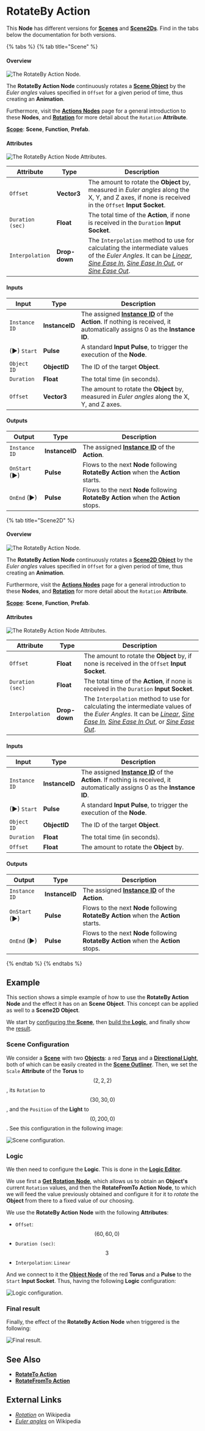 # RotateBy Action

This **Node** has different versions for [**Scenes**](../../../objects-and-types/project-objects/scene.md) and [**Scene2Ds**](../../../objects-and-types/project-objects/scene2d.md). Find in the tabs below the documentation for both versions.

{% tabs %}
{% tab title="Scene" %}

#### Overview

![The RotateBy Action Node.](../../.gitbook/assets/rotatebyactionupdatedimage.png)

The **RotateBy Action Node** continuously rotates a [**Scene Object**](../../objects-and-types/scene-objects/) by the _Euler angles_ values specified in `Offset` for a given period of time, thus creating an **Animation**. <!--Find an [example](rotatebyaction.md#example) of how to use this **Node** and its effect over an **Object** at the end of this page.-->

Furthermore, visit the [**Actions Nodes**](./) page for a general introduction to these **Nodes**, and [**Rotation**](../../objects-and-types/attributes/common-attributes/transformation/#rotation) for more detail about the `Rotation` **Attribute**.

[**Scope**](../overview.md#scopes): **Scene**, **Function**, **Prefab**.

#### Attributes

![The RotateBy Action Node Attributes.](../../.gitbook/assets/rotatebyactionattributes.png)

| Attribute        | Type          | Description                                                                                                                                                                                                                                                                                                                                      |
| ---------------- | ------------- | ------------------------------------------------------------------------------------------------------------------------------------------------------------------------------------------------------------------------------------------------------------------------------------------------------------------------------------------------ |
| `Offset`         | **Vector3**   | The amount to rotate the **Object** by, measured in _Euler angles_ along the X, Y, and Z axes, if none is received in the `Offset` **Input Socket**.                                                                                                                                                                                             |
| `Duration (sec)` | **Float**     | The total time of the **Action**, if none is received in the `Duration` **Input Socket**.                                                                                                                                                                                                                                                        |
| `Interpolation`  | **Drop-down** | The `Interpolation` method to use for calculating the intermediate values of the _Euler Angles_. It can be [_Linear_](https://en.wikipedia.org/wiki/Linear\_interpolation), [_Sine Ease In_](https://easings.net/#easeInSine), [_Sine Ease In Out_](https://easings.net/#easeInOutSine), or [_Sine Ease Out_](https://easings.net/#easeOutSine). |

#### Inputs

| Input         | Type           | Description                                                                                                                                  |
| ------------- | -------------- | -------------------------------------------------------------------------------------------------------------------------------------------- |
| `Instance ID` | **InstanceID** | The assigned [**Instance ID**](./#instance-id) of the **Action**. If nothing is received, it automatically assigns 0 as the **Instance ID**. |
| (►) `Start`   | **Pulse**      | A standard **Input Pulse**, to trigger the execution of the **Node**.                                                                        |
| `Object ID`   | **ObjectID**   | The ID of the target **Object**.                                                                                                             |
| `Duration`    | **Float**      | The total time (in seconds).                                                                                                                 |
| `Offset`      | **Vector3**    | The amount to rotate the **Object** by, measured in _Euler angles_ along the X, Y, and Z axes.                                               |

#### Outputs

| Output        | Type           | Description                                                                          |
| ------------- | -------------- | ------------------------------------------------------------------------------------ |
| `Instance ID` | **InstanceID** | The assigned [**Instance ID**](./#instance-id) of the **Action**.                    |
| `OnStart` (►) | **Pulse**      | Flows to the next **Node** following **RotateBy Action** when the **Action** starts. |
| `OnEnd` (►)   | **Pulse**      | Flows to the next **Node** following **RotateBy Action** when the **Action** stops.  |


{% tab title="Scene2D" %}


#### Overview

![The RotateBy Action Node.](../../.gitbook/assets/rotatebyactionnode2d.png)

The **RotateBy Action Node** continuously rotates a [**Scene2D Object**](../../objects-and-types/scene-objects/) by the _Euler angles_ values specified in `Offset` for a given period of time, thus creating an **Animation**. <!--Find an [example](rotatebyaction.md#example) of how to use this **Node** and its effect over an **Object** at the end of this page.-->

Furthermore, visit the [**Actions Nodes**](./) page for a general introduction to these **Nodes**, and [**Rotation**](../../objects-and-types/attributes/common-attributes/transformation/#rotation) for more detail about the `Rotation` **Attribute**.

[**Scope**](../overview.md#scopes): **Scene**, **Function**, **Prefab**.

#### Attributes

![The RotateBy Action Node Attributes.](../../.gitbook/assets/rotatebyactionatts2d.png)

| Attribute        | Type          | Description                                                                                                                                                                                                                                                                                                                                      |
| ---------------- | ------------- | ------------------------------------------------------------------------------------------------------------------------------------------------------------------------------------------------------------------------------------------------------------------------------------------------------------------------------------------------ |
| `Offset`         | **Float**   | The amount to rotate the **Object** by, if none is received in the `Offset` **Input Socket**.                                                                                                                                                                                             |
| `Duration (sec)` | **Float**     | The total time of the **Action**, if none is received in the `Duration` **Input Socket**.                                                                                                                                                                                                                                                        |
| `Interpolation`  | **Drop-down** | The `Interpolation` method to use for calculating the intermediate values of the _Euler Angles_. It can be [_Linear_](https://en.wikipedia.org/wiki/Linear\_interpolation), [_Sine Ease In_](https://easings.net/#easeInSine), [_Sine Ease In Out_](https://easings.net/#easeInOutSine), or [_Sine Ease Out_](https://easings.net/#easeOutSine). |

#### Inputs

| Input         | Type           | Description                                                                                                                                  |
| ------------- | -------------- | -------------------------------------------------------------------------------------------------------------------------------------------- |
| `Instance ID` | **InstanceID** | The assigned [**Instance ID**](./#instance-id) of the **Action**. If nothing is received, it automatically assigns 0 as the **Instance ID**. |
| (►) `Start`   | **Pulse**      | A standard **Input Pulse**, to trigger the execution of the **Node**.                                                                        |
| `Object ID`   | **ObjectID**   | The ID of the target **Object**.                                                                                                             |
| `Duration`    | **Float**      | The total time (in seconds).                                                                                                                 |
| `Offset`      | **Float**    | The amount to rotate the **Object** by.                                               |

#### Outputs

| Output        | Type           | Description                                                                          |
| ------------- | -------------- | ------------------------------------------------------------------------------------ |
| `Instance ID` | **InstanceID** | The assigned [**Instance ID**](./#instance-id) of the **Action**.                    |
| `OnStart` (►) | **Pulse**      | Flows to the next **Node** following **RotateBy Action** when the **Action** starts. |
| `OnEnd` (►)   | **Pulse**      | Flows to the next **Node** following **RotateBy Action** when the **Action** stops.  |

{% endtab %}
{% endtabs %}


## Example

This section shows a simple example of how to use the **RotateBy Action** **Node** and the effect it has on an **Scene Object**. This concept can be applied as well to a **Scene2D Object**. 

We start by [configuring the **Scene**](rotatebyaction.md#scene-configuration), then [build the **Logic**](rotatebyaction.md#logic), and finally show the [result](rotatebyaction.md#final-result).

### Scene Configuration

We consider a [**Scene**](../../objects-and-types/project-objects/scene.md) with two [**Objects**](../../objects-and-types/scene-objects/): a red [**Torus**](../../objects-and-types/scene-objects/primitives.md#torus) and a [**Directional Light**](../../objects-and-types/scene-objects/lights.md), both of which can be easily created in the [**Scene Outliner**](../../modules/scene-outliner.md). Then, we set the `Scale` **Attribute** of the **Torus** to $$(2, 2, 2)$$, its `Rotation` to $$(30, 30, 0)$$, and the `Position` of the **Light** to $$(0, 200, 0)$$. See this configuration in the following image:

![Scene configuration.](../../.gitbook/assets/examplesactions/ExampleRotateFromTo\_1.png)

### Logic

We then need to configure the **Logic**. This is done in the [**Logic Editor**](../../modules/logic-editor.md).

We use first a [**Get Rotation** **Node**](../incari/object/get-rotation.md), which allows us to obtain an **Object's** current `Rotation` values, and then the **RotateFromTo Action** **Node**, to which we will feed the value previously obtained and configure it for it to _rotate_ the **Object** from there to a fixed value of our choosing.

We use the **RotateBy Action** **Node** with the following **Attributes**:

* `Offset`: $$(60, 60, 0)$$
* `Duration (sec)`: $$3$$
* `Interpolation`: `Linear`

And we connect to it the [**Object Node**](../../objects-and-types/scene-objects/#objects-in-the-logic) of the red **Torus** and a **Pulse** to the `Start` **Input Socket**. Thus, having the following **Logic** configuration:

![Logic configuration.](../../.gitbook/assets/examplesactions/ExampleRotateBy\_2.png)

### Final result

Finally, the effect of the **RotateBy Action** **Node** when triggered is the following:

![Final result.](../../.gitbook/assets/examplesactions/ExampleRotateBy\_3.gif)

## See Also

* [**RotateTo Action**](rotatetoaction.md)
* [**RotateFromTo Action**](rotatefromtoaction.md)

## External Links

* [_Rotation_](https://en.wikipedia.org/wiki/Rotation) on Wikipedia
* [_Euler angles_](https://en.wikipedia.org/wiki/Euler\_angles) on Wikipedia
